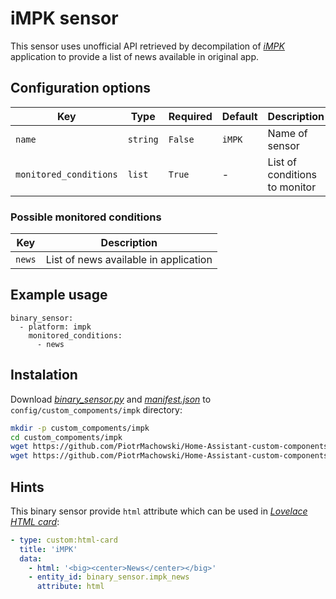 # iMPK sensor

This sensor uses unofficial API retrieved by decompilation of [*iMPK*](https://play.google.com/store/apps/details?id=pl.wasko.android.mpk) application to provide a list of news available in original app.

## Configuration options

| Key | Type | Required | Default | Description |
| --- | --- | --- | --- | --- |
| `name` | `string` | `False` | `iMPK` | Name of sensor |
| `monitored_conditions` | `list` | `True` | - | List of conditions to monitor |

### Possible monitored conditions

| Key | Description |
| --- | --- | 
| `news` | List of news available in application |

## Example usage

```
binary_sensor:
  - platform: impk
    monitored_conditions:
      - news
```

## Instalation

Download [*binary_sensor.py*](https://github.com/PiotrMachowski/Home-Assistant-custom-components-iMPK/raw/master/binary_sensor.py) and [*manifest.json*](https://github.com/PiotrMachowski/Home-Assistant-custom-components-iMPK/raw/master/manifest.json) to `config/custom_compoments/impk` directory:
```bash
mkdir -p custom_compoments/impk
cd custom_compoments/impk
wget https://github.com/PiotrMachowski/Home-Assistant-custom-components-iMPK/raw/master/binary_sensor.py
wget https://github.com/PiotrMachowski/Home-Assistant-custom-components-iMPK/raw/master/manifest.json
```

## Hints

This binary sensor provide `html` attribute which can be used in [*Lovelace HTML card*](https://github.com/PiotrMachowski/Home-Assistant-Lovelace-HTML-card):
```yaml
- type: custom:html-card
  title: 'iMPK'
  data:
    - html: '<big><center>News</center></big>'
    - entity_id: binary_sensor.impk_news
      attribute: html
```